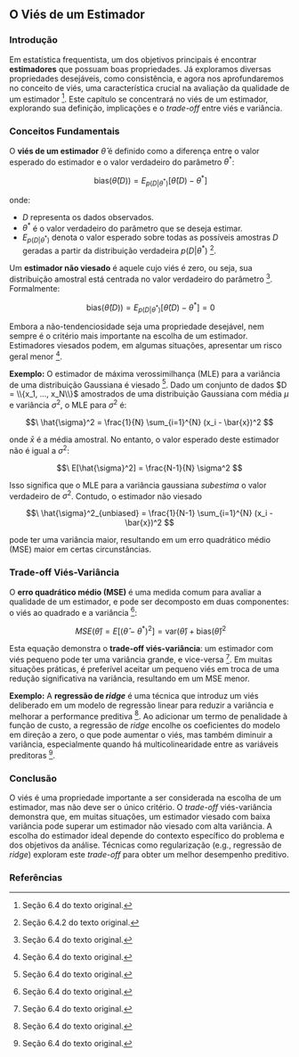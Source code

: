 ## O Viés de um Estimador

### Introdução

Em estatística frequentista, um dos objetivos principais é encontrar **estimadores** que possuam boas propriedades. Já exploramos diversas propriedades desejáveis, como consistência, e agora nos aprofundaremos no conceito de viés, uma característica crucial na avaliação da qualidade de um estimador [^6.4]. Este capítulo se concentrará no viés de um estimador, explorando sua definição, implicações e o *trade-off* entre viés e variância.

### Conceitos Fundamentais

O **viés de um estimador** $\hat{\theta}$ é definido como a diferença entre o valor esperado do estimador e o valor verdadeiro do parâmetro $\theta^*$:

$$\
\text{bias}(\hat{\theta}(D)) = E_{p(D|\theta^*)}[\hat{\theta}(D) - \theta^*]
$$

onde:
*   $D$ representa os dados observados.
*   $\theta^*$ é o valor verdadeiro do parâmetro que se deseja estimar.
*   $E_{p(D|\theta^*)}$ denota o valor esperado sobre todas as possíveis amostras $D$ geradas a partir da distribuição verdadeira $p(D|\theta^*)$ [^6.32].

Um **estimador não viesado** é aquele cujo viés é zero, ou seja, sua distribuição amostral está centrada no valor verdadeiro do parâmetro [^6.4]. Formalmente:

$$\
\text{bias}(\hat{\theta}(D)) = E_{p(D|\theta^*)}[\hat{\theta}(D) - \theta^*] = 0
$$

Embora a não-tendenciosidade seja uma propriedade desejável, nem sempre é o critério mais importante na escolha de um estimador. Estimadores viesados podem, em algumas situações, apresentar um risco geral menor [^6.4].

**Exemplo:** O estimador de máxima verossimilhança (MLE) para a variância de uma distribuição Gaussiana é viesado [^6.4]. Dado um conjunto de dados $D = \\{x_1, ..., x_N\\}$ amostrados de uma distribuição Gaussiana com média $\mu$ e variância $\sigma^2$, o MLE para $\sigma^2$ é:

$$\
\hat{\sigma}^2 = \frac{1}{N} \sum_{i=1}^{N} (x_i - \bar{x})^2
$$

onde $\bar{x}$ é a média amostral. No entanto, o valor esperado deste estimador não é igual a $\sigma^2$:

$$\
E[\hat{\sigma}^2] = \frac{N-1}{N} \sigma^2
$$

Isso significa que o MLE para a variância gaussiana *subestima* o valor verdadeiro de $\sigma^2$. Contudo, o estimador não viesado

$$\
\hat{\sigma}^2_{unbiased} = \frac{1}{N-1} \sum_{i=1}^{N} (x_i - \bar{x})^2
$$

pode ter uma variância maior, resultando em um erro quadrático médio (MSE) maior em certas circunstâncias.

### Trade-off Viés-Variância

O **erro quadrático médio (MSE)** é uma medida comum para avaliar a qualidade de um estimador, e pode ser decomposto em duas componentes: o viés ao quadrado e a variância [^6.4]:

$$\
MSE(\hat{\theta}) = E[(\hat{\theta} - \theta^*)^2] = \text{var}(\hat{\theta}) + \text{bias}(\hat{\theta})^2
$$

Esta equação demonstra o **trade-off viés-variância**: um estimador com viés pequeno pode ter uma variância grande, e vice-versa [^6.4]. Em muitas situações práticas, é preferível aceitar um pequeno viés em troca de uma redução significativa na variância, resultando em um MSE menor.

**Exemplo:** A **regressão de *ridge*** é uma técnica que introduz um viés deliberado em um modelo de regressão linear para reduzir a variância e melhorar a performance preditiva [^6.4]. Ao adicionar um termo de penalidade à função de custo, a regressão de *ridge* encolhe os coeficientes do modelo em direção a zero, o que pode aumentar o viés, mas também diminuir a variância, especialmente quando há multicolinearidade entre as variáveis preditoras [^6.4].

### Conclusão

O viés é uma propriedade importante a ser considerada na escolha de um estimador, mas não deve ser o único critério. O *trade-off* viés-variância demonstra que, em muitas situações, um estimador viesado com baixa variância pode superar um estimador não viesado com alta variância. A escolha do estimador ideal depende do contexto específico do problema e dos objetivos da análise. Técnicas como regularização (e.g., regressão de *ridge*) exploram este *trade-off* para obter um melhor desempenho preditivo.

### Referências

[^6.4]: Seção 6.4 do texto original.
[^6.32]: Seção 6.4.2 do texto original.

<!-- END -->